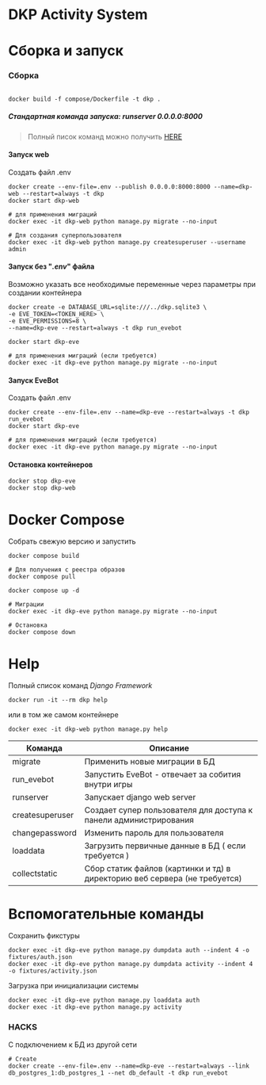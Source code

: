 # DKP Activity System

# Сборка и запуск

### Сборка
```shell

docker build -f compose/Dockerfile -t dkp .

```

##### Стандартная команда запуска: runserver 0.0.0.0:8000
>Полный писок команд можно получить [HERE](#Help) 

#### Запуск web
Создать файл .env

```shell
docker create --env-file=.env --publish 0.0.0.0:8000:8000 --name=dkp-web --restart=always -t dkp
docker start dkp-web

# для применения миграций
docker exec -it dkp-web python manage.py migrate --no-input

# Для создания суперпользователя
docker exec -it dkp-web python manage.py createsuperuser --username admin

```

#### Запуск без "_.env_" файла
Возможно указать все необходимые переменные через параметры при создании контейнера

```shell
docker create -e DATABASE_URL=sqlite:///../dkp.sqlite3 \
-e EVE_TOKEN=<TOKEN_HERE> \
-e EVE_PERMISSIONS=8 \
--name=dkp-eve --restart=always -t dkp run_evebot

docker start dkp-eve

# для применения миграций (если требуется)
docker exec -it dkp-eve python manage.py migrate --no-input

```


#### Запуск EveBot
Создать файл .env
```shell
docker create --env-file=.env --name=dkp-eve --restart=always -t dkp run_evebot
docker start dkp-eve

# для применения миграций (если требуется)
docker exec -it dkp-eve python manage.py migrate --no-input

```

#### Остановка контейнеров

```shell
docker stop dkp-eve
docker stop dkp-web

```

# Docker Compose

Собрать свежую версию и запустить

```shell
docker compose build

# Для получения с реестра образов
docker compose pull

docker compose up -d

# Миграции
docker exec -it dkp-eve python manage.py migrate --no-input

# Остановка
docker compose down
```


# Help
Полный список команд _Django Framework_

```shell
docker run -it --rm dkp help

```
или в том же самом контейнере

```shell
docker exec -it dkp-web python manage.py help

```

| Команда         | Описание                                                                   |
|-----------------|----------------------------------------------------------------------------|
| migrate         | Применить новые миграции в БД                                              |
| run_evebot      | Запустить EveBot - отвечает за собития внутри игры                         |
| runserver       | Запускает django web server                                                |
| createsuperuser | Создает супер пользователя для доступа к панели администрирования          |
| changepassword  | Изменить пароль для пользователя                                           |
| loaddata        | Загрузить первичные данные в БД ( если требуется )                         |
| collectstatic   | Сбор статик файлов (картинки и тд) в директорию веб сервера (не требуется) |



# Вспомогательные команды

Сохранить фикстуры
```shell
docker exec -it dkp-eve python manage.py dumpdata auth --indent 4 -o fixtures/auth.json
docker exec -it dkp-eve python manage.py dumpdata activity --indent 4 -o fixtures/activity.json

```

Загрузка при инициализации системы

```shell
docker exec -it dkp-eve python manage.py loaddata auth
docker exec -it dkp-eve python manage.py activity

```


### HACKS

С подключением к БД из другой сети

```shell
# Create
docker create --env-file=.env --name=dkp-eve --restart=always --link db_postgres_1:db_postgres_1 --net db_default -t dkp run_evebot


```
